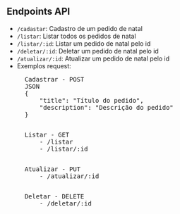 ## Endpoints API
* `/cadastar`: Cadastro de um pedido de natal
* `/listar`: Listar todos os pedidos de natal
* `/listar/:id`: Listar um pedido de natal pelo id
* `/deletar/:id`: Deletar um pedido de natal pelo id
* `/atualizar/:id`: Atualizar um pedido de natal pelo id
* Exemplos request:
    <pre>
    Cadastrar - POST
    JSON
	{	
		"title": "Título do pedido",
		"description": "Descrição do pedido"
	} 
    </pre>
    <pre>
    Listar - GET
        - /listar
        - /listar/:id
    </pre>
    <pre>
    Atualizar - PUT
        - /atualizar/:id
    </pre>
    <pre>
    Deletar - DELETE
        - /deletar/:id
    </pre>